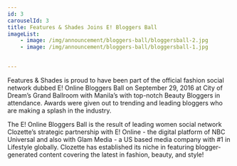 ```yaml
---
id: 3
carouselId: 3
title: Features & Shades Joins E! Bloggers Ball
imageList:
    - image: /img/announcement/bloggers-ball/bloggersball-2.jpg
    - image: /img/announcement/bloggers-ball/bloggersball-1.jpg
 

---
```


Features & Shades is proud to have been part of the official fashion social network dubbed E! Online Bloggers Ball on September 29, 2016 at City of Dream’s Grand Ballroom with Manila’s with top-notch Beauty Bloggers in attendance.  Awards were given out to trending and leading bloggers who are making a splash in the industry.     

The E! Online Bloggers Ball is the result of leading women social network Clozette’s strategic partnership with E! Online -  the digital platform of NBC Universal and also with Glam Media - a US based media company with #1 in Lifestyle globally.  Clozette has established its niche in featuring blogger-generated content covering the latest in fashion, beauty, and style! 


